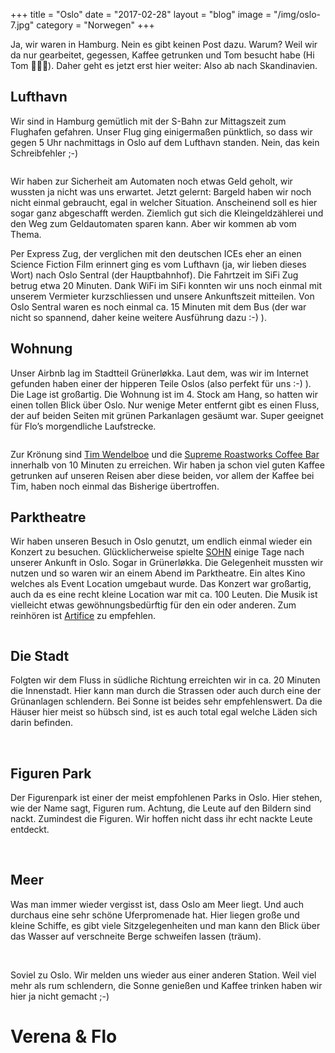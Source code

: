 +++
title = "Oslo"
date = "2017-02-28"
layout = "blog"
image = "/img/oslo-7.jpg"
category = "Norwegen"
+++

Ja, wir waren in Hamburg. Nein es gibt keinen Post dazu. Warum? Weil wir da nur gearbeitet, gegessen, Kaffee getrunken und Tom besucht habe (Hi Tom &#x1f64b;&#x1f64b;‍♂️). Daher geht es jetzt erst hier weiter: Also ab nach Skandinavien.

<!--more-->

## Lufthavn

Wir sind in Hamburg gemütlich mit der S-Bahn zur Mittagszeit zum Flughafen gefahren. Unser Flug ging einigermaßen pünktlich, so dass wir gegen 5 Uhr nachmittags in Oslo auf dem Lufthavn standen. Nein, das kein Schreibfehler ;-)

<img class="blog-post-img-single" src="/img/oslo-12.jpg" alt="">


Wir haben zur Sicherheit am Automaten noch etwas Geld geholt, wir wussten ja nicht was uns erwartet. Jetzt gelernt: Bargeld haben wir noch nicht einmal gebraucht, egal in welcher Situation. Anscheinend soll es hier sogar ganz abgeschafft werden. Ziemlich gut sich die Kleingeldzählerei und den Weg zum Geldautomaten sparen kann. Aber wir kommen ab vom Thema.

Per Express Zug, der verglichen mit den deutschen ICEs eher an einen Science Fiction Film erinnert ging es vom Lufthavn (ja, wir lieben dieses Wort) nach Oslo Sentral (der Hauptbahnhof). Die Fahrtzeit im SiFi Zug betrug etwa 20 Minuten. Dank WiFi im SiFi konnten wir uns noch einmal mit unserem Vermieter kurzschliessen und unsere Ankunftszeit mitteilen. Von Oslo Sentral waren es noch einmal ca. 15 Minuten mit dem Bus (der war nicht so spannend, daher keine weitere Ausführung dazu :-) ).

## Wohnung

Unser Airbnb lag im Stadtteil Grünerløkka. Laut dem, was wir im Internet gefunden haben einer der hipperen Teile Oslos (also perfekt für uns :-) ). Die Lage ist großartig. Die Wohnung ist im 4. Stock am Hang, so hatten wir einen tollen Blick über Oslo. Nur wenige Meter entfernt gibt es einen Fluss, der auf beiden Seiten mit grünen Parkanlagen gesäumt war. Super geeignet für Flo&#8217;s morgendliche Laufstrecke. 

<img class="blog-post-img-single" src="/img/oslo-15.jpg" alt="">

Zur Krönung sind <a href="https://www.timwendelboe.no">Tim Wendelboe</a> und die <a href="http://www.srw.no">Supreme Roastworks Coffee Bar</a> innerhalb von 10 Minuten zu erreichen. Wir haben ja schon viel guten Kaffee getrunken auf unseren Reisen aber diese beiden, vor allem der Kaffee bei Tim, haben noch einmal das Bisherige übertroffen.

## Parktheatre

Wir haben unseren Besuch in Oslo genutzt, um endlich einmal wieder ein Konzert zu besuchen. Glücklicherweise spielte <a href="http://sohnmusic.com">SOHN</a> einige Tage nach unserer Ankunft in Oslo. Sogar in Grünerløkka. Die Gelegenheit mussten wir nutzen und so waren wir an einem Abend im Parktheatre. Ein altes Kino welches als Event Location umgebaut wurde. Das Konzert war großartig, auch da es eine recht kleine Location war mit ca. 100 Leuten. Die Musik ist vielleicht etwas gewöhnungsbedürftig für den ein oder anderen. Zum reinhören ist <a href="https://www.youtube.com/watch?v=9btsq496hkQ">Artifice</a> zu empfehlen.

<img class="blog-post-img-single" src="/img/oslo-14.jpg" alt="">


## Die Stadt

Folgten wir dem Fluss in südliche Richtung erreichten wir in ca. 20 Minuten die Innenstadt. Hier kann man durch die Strassen oder auch durch eine der Grünanlagen schlendern. Bei Sonne ist beides sehr empfehlenswert. Da die Häuser hier meist so hübsch sind, ist es auch total egal welche Läden sich darin befinden.

<div class="blog-post-gallery">
<img src="/img/oslo-5.jpg" alt="">
<img src="/img/oslo-6.jpg" alt="">
<img src="/img/oslo-7.jpg" alt="">
<img src="/img/oslo-8.jpg" alt="">
<img src="/img/oslo-9.jpg" alt="">
<img src="/img/oslo-16.jpg" alt="">
<img src="/img/oslo-17.jpg" alt="">
<img src="/img/oslo-18.jpg" alt="">
</div>

## Figuren Park

Der Figurenpark ist einer der meist empfohlenen Parks in Oslo. Hier stehen, wie der Name sagt, Figuren rum. Achtung, die Leute auf den Bildern sind nackt. Zumindest die Figuren. Wir hoffen nicht dass ihr echt nackte Leute entdeckt.

<div class="blog-post-gallery">
<img src="/img/oslo-1.jpg" alt="">
<img src="/img/oslo-2.jpg" alt="">
<img src="/img/oslo-3.jpg" alt="">
<img src="/img/oslo-4.jpg" alt="">
</div>

## Meer

Was man immer wieder vergisst ist, dass Oslo am Meer liegt. Und auch durchaus eine sehr schöne Uferpromenade hat. Hier liegen große und kleine Schiffe, es gibt viele Sitzgelegenheiten und man kann den Blick über das Wasser auf verschneite Berge schweifen lassen (träum).

<div class="blog-post-gallery">
<img src="/img/oslo-10.jpg" alt="">
<img src="/img/oslo-11.jpg" alt="">
<img src="/img/oslo-13.jpg" alt="">

</div>

Soviel zu Oslo. Wir melden uns wieder aus einer anderen Station. Weil viel mehr als rum schlendern, die Sonne genießen und Kaffee trinken haben wir hier ja nicht gemacht ;-)

<h1 class="signature">Verena & Flo</h1>

